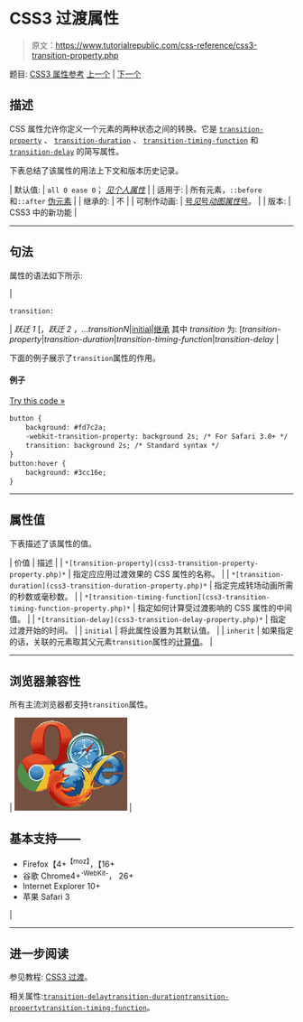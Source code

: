 # CSS3 过渡属性

> 原文：<https://www.tutorialrepublic.com/css-reference/css3-transition-property.php>

题目: [CSS3 属性参考](css3-properties.php) [上一个](css3-transform-style-property.php) | [下一个](css3-transition-delay-property.php)

## 描述

CSS 属性允许你定义一个元素的两种状态之间的转换。它是 [`transition-property`](css3-transition-property-property.php) 、 [`transition-duration`](css3-transition-duration-property.php) 、 [`transition-timing-function`](css3-transition-timing-function-property.php) 和 [`transition-delay`](css3-transition-delay-property.php) 的简写属性。

下表总结了该属性的用法上下文和版本历史记录。

| 默认值: | `all 0 ease 0`； *[见个人属性](#property-values)* |
| 适用于: | 所有元素，`::before`和`::after` [伪元素](../css-tutorial/css-pseudo-elements.php) |
| 继承的: | 不 |
| 可制作动画: | [号*见*号*动图属性*号](css-animatable-properties.php)。 |
| 版本: | CSS3 中的新功能 |

* * *

## 句法

属性的语法如下所示:

| 

```
transition: 
```

 | *跃迁 1* [，*跃迁 2* ，...*transitionN*&#124;[initial](../definitions.php#initial)&#124;[继承](../definitions.php#inherit)
其中 *transition* 为: [*transition-property*&#124;*transition-duration*&#124;*transition-timing-function*&#124;*transition-delay* |

下面的例子展示了`transition`属性的作用。

#### 例子

[Try this code »](../codelab.php?topic=css3&file=transition-property "Try this code using online Editor")

```
button {
    background: #fd7c2a;
    -webkit-transition-property: background 2s; /* For Safari 3.0+ */
    transition: background 2s; /* Standard syntax */
}
button:hover {
    background: #3cc16e;
}
```

* * *

## 属性值

下表描述了该属性的值。

| 价值 | 描述 |
| `*[transition-property](css3-transition-property-property.php)*` | 指定应应用过渡效果的 CSS 属性的名称。 |
| `*[transition-duration](css3-transition-duration-property.php)*` | 指定完成转场动画所需的秒数或毫秒数。 |
| `*[transition-timing-function](css3-transition-timing-function-property.php)*` | 指定如何计算受过渡影响的 CSS 属性的中间值。 |
| `*[transition-delay](css3-transition-delay-property.php)*` | 指定过渡开始的时间。 |
| `initial` | 将此属性设置为其默认值。 |
| `inherit` | 如果指定的话，关联的元素取其父元素`transition`属性的[计算值](../definitions.php#computed-value)。 |

* * *

## 浏览器兼容性

所有主流浏览器都支持`transition`属性。

| ![Browsers Icon](img/e9331123c77668c1832e541c2fca1002.png) | 

## 基本支持——

*   Firefox【4+<sup class="badge">【moz】</sup>，【16+
*   谷歌 Chrome4+<sup class="badge">-WebKit-</sup>， 26+
*   Internet Explorer 10+
*   苹果 Safari 3

 |

* * *

## 进一步阅读

参见教程: [CSS3 过渡](../css-tutorial/css3-transitions.php)。

相关属性:[`transition-delay`](css3-transition-delay-property.php)[`transition-duration`](css3-transition-duration-property.php)[`transition-property`](css3-transition-property-property.php)[`transition-timing-function`](css3-transition-timing-function-property.php)。